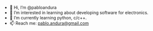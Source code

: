 - 👋 Hi, I’m @pabloandura
- 👀 I’m interested in learning about developing software for electronics.
- 🌱 I’m currently learning python, c/c++. 
- 📫 Reach me: pablo.andura@gmail.com

<!---
pabloandura/pabloandura is a ✨ special ✨ repository because its `README.md` (this file) appears on your GitHub profile.
You can click the Preview link to take a look at your changes.
--->
